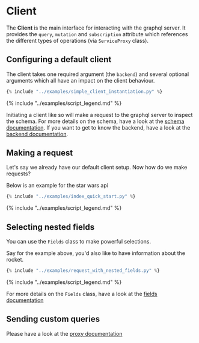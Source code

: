 # Client

The **Client** is the main interface for interacting with the graphql server. It provides the `query`, `mutation`
and `subscription` attribute which references the different types of operations (via `ServiceProxy` class).

## Configuring a default client

The client takes one required argument (the `backend`) and several optional arguments which all have an impact on the
client behaviour.

```python 
{% include "../examples/simple_client_instantiation.py" %}
```

{% include "../examples/script_legend.md" %}

Initiating a client like so will make a request to the graphql server to inspect the schema. For more details on the
schema, have a look at the [schema documentation](./schema.md). If you want to get to know the backend, have a look at
the [backend documentation](./backend.md).

## Making a request

Let's say we already have our default client setup. Now how do we make requests?

Below is an example for the star wars api

```python 
{% include "../examples/index_quick_start.py" %}
```

{% include "../examples/script_legend.md" %}

## Selecting nested fields

You can use the `Fields` class to make powerful selections.

Say for the example above, you'd also like to have information about the rocket.

```python 
{% include "../examples/request_with_nested_fields.py" %}
```

{% include "../examples/script_legend.md" %}

For more details on the `Fields` class, have a look at the [fields documentation](./fields.md)

## Sending custom queries

Please have a look at the [proxy documentation](./proxy.md)